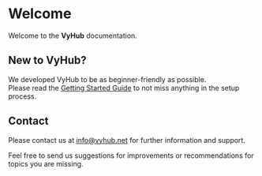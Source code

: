 # Welcome

Welcome to the **VyHub** documentation.

## New to VyHub?

We developed VyHub to be as beginner-friendly as possible.  
Please read the [Getting Started Guide](/getting_started.md "Getting Started") to not miss anything in the setup process.

## Contact

Please contact us at <info@vyhub.net> for further information and support.

Feel free to send us suggestions for improvements or recommendations for topics you are missing.
